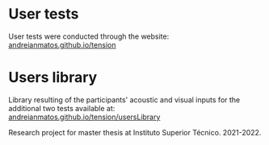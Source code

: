 # User tests

User tests were conducted through the website: [andreianmatos.github.io/tension]()

# Users library

Library resulting of the participants' acoustic and visual inputs for the additional two tests available at: [andreianmatos.github.io/tension/usersLibrary]()

Research project for master thesis at Instituto Superior Técnico. 2021-2022.
